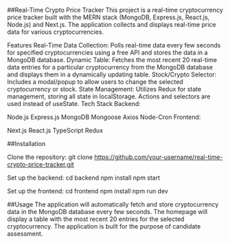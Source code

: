##Real-Time Crypto Price Tracker
This project is a real-time cryptocurrency price tracker built with the MERN stack (MongoDB, Express.js, React.js, Node.js) and Next.js. The application collects and displays real-time price data for various cryptocurrencies.

Features
Real-Time Data Collection: Polls real-time data every few seconds for specified cryptocurrencies using a free API and stores the data in a MongoDB database.
Dynamic Table: Fetches the most recent 20 real-time data entries for a particular cryptocurrency from the MongoDB database and displays them in a dynamically updating table.
Stock/Crypto Selector: Includes a modal/popup to allow users to change the selected cryptocurrency or stock.
State Management: Utilizes Redux for state management, storing all state in localStorage. Actions and selectors are used instead of useState.
Tech Stack
Backend:

Node.js
Express.js
MongoDB
Mongoose
Axios
Node-Cron
Frontend:

Next.js
React.js
TypeScript
Redux

##Installation

Clone the repository:
git clone https://github.com/your-username/real-time-crypto-price-tracker.git

Set up the backend:
cd backend
npm install
npm start

Set up the frontend:
cd frontend
npm install
npm run dev

##Usage
The application will automatically fetch and store cryptocurrency data in the MongoDB database every few seconds.
The homepage will display a table with the most recent 20 entries for the selected cryptocurrency.
The application is built for the purpose of candidate assessment.


